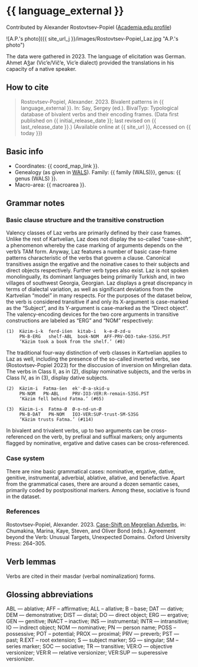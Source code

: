 # {{ language_external }}
Contributed by Alexander Rostovtsev-Popiel ([Academia.edu profile](https://uni-mainz.academia.edu/AlexPopiel))

![A.P.'s photo]({{ site_url_j }}/images/Rostovtsev-Popiel_Laz.jpg "A.P.'s photo")

The data were gathered in 2023. The language of elicitation was German. Ahmet Aǯar (Vic’e/Vič’e, Vic’e dialect) provided the translations in his capacity of a native speaker.

## How to cite
> Rostovtsev-Popiel, Alexander. 2023. Bivalent patterns in {{ language_external }}. 
> In: Say, Sergey (ed.). BivalTyp: 
> Typological database of bivalent verbs and their encoding frames. 
> (Data first published on {{ initial_release_date }}; last revised on {{ last_release_date }}.) 
> (Available online at {{ site_url }}, Accessed on {{ today }})

## Basic info
- Coordinates: {{ coord_map_link }}.
- Genealogy (as given in [WALS](https://wals.info/)). Family: {{ family (WALS)}}, genus: {{ genus (WALS) }}.
- Macro-area: {{ macroarea }}.

## Grammar notes

### Basic clause structure and the transitive construction

Valency classes of Laz verbs are primarily defined by their case frames. Unlike the rest of Kartvelian, Laz does not display the so-called “case-shift”, a phenomenon whereby the case marking of arguments depends on the verb’s TAM form. Anyway, Laz features a number of basic case-frame patterns characteristic of the verbs that govern a clause. Canonical transitives assign the ergative and the noinative cases to their subjects and direct objects respectively. Further verb types also exist. 
Laz is not spoken monolingually, its dominant languages being primarily Turkish and, in two villages of southwest Georgia, Georgian. Laz displays a great discrepancy in terms of dialectal variation, as well as significant deviations from the Kartvelian “model” in many respects.
For the purposes of the dataset below, the verb is considered transitive if and only its X-argument is case-marked as the “Subject”, and its Y-argument is case-marked as the “Direct object”. The valency-encoding devices for the two core arguments in transitive constructions are labeled as “ERG” and “NOM” respectively:

```
(1)  Käzim-i-k  ferd-išen  kitab-i   k-e-Ø-zd-u
     PN-B-ERG   shelf-ABL  book-NOM  AFF-PRV-DO3-take-S3SG.PST     
     ‘Käzim took a book from the shelf.’ (#8)
```

The traditional four-way distinction of verb classes in Kartvelian applies to Laz as well, including the presence of the so-called inverted verbs, see (Rostovtsev-Popiel 2023) for the disccusion of inversion on Mingrelian data. The verbs in Class II, as in (2), display nominative subjects, and the verbs in Class IV, as in (3), display dative subjects.

```
(2)  Käzim-i  Fatma-šen  ek'-Ø-a-skid-u
     PN-NOM   PN-ABL     PRV-IO3-VER:R-remain-S3SG.PST
     ‘Käzim fell behind Fatma.’ (#65)

(3)  Käzim-i-s  Fatma-Ø  Ø-o-nd-un-Ø
     PN-B-DAT   PN-NOM   IO3-VER:SUP-trust-SM-S3SG
     ‘Käzim trusts Fatma.’ (#114)
```

In bivalent and trivalent verbs, up to two arguments can be cross-referenced on the verb, by prefixal and suffixal markers; only arguments flagged by nominative, ergative and dative cases can be cross-referenced.

### Case system
There are nine basic grammatical cases: nominative, ergative, dative, genitive, instrumental, adverbial, ablative, allative, and benefactive. Apart from the grammatical cases, there are around a dozen semantic cases, primarily coded by postpositional markers. Among these, sociative is found in the dataset. 

### References

Rostovtsev-Popiel, Alexander. 2023. [Case-Shift on Megrelian Adverbs](https://academic.oup.com/book/55286/chapter/428698641), in: Chumakina, Marina, Kaye, Steven, and Oliver Bond (eds.). Agreement beyond the Verb: Unusual Targets, Unexpected Domains. Oxford University Press: 264–305.

## Verb lemmas
Verbs are cited in their masdar (verbal nominalization) forms. 

## Glossing abbreviations
ABL — ablative; AFF – affirmative; ALL – allative; B – base; DAT — dative; DEM — demonstrative; DIST — distal; DO — direct object; ERG — ergative; GEN — genitive; INACT – inactive; INS — instrumental; INTR — intransitive; IO — indirect object; NOM — nominative; PN — person name; POSS – possessive; POT – potential; PROX — proximal; PRV — preverb; PST — past; R.EXT – root extension; S — subject marker; SG — singular; SM – series marker; SOC — sociative; TR — transitive; VER:O — objective versionizer; VER:R — relative versionizer; VER:SUP — superessive versionizer.
